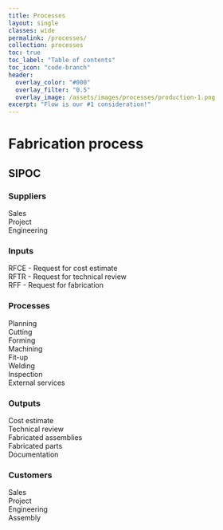 ```yaml
---
title: Processes
layout: single
classes: wide
permalink: /processes/
collection: processes
toc: true
toc_label: "Table of contents"
toc_icon: "code-branch"
header:
  overlay_color: "#000"
  overlay_filter: "0.5"
  overlay_image: /assets/images/processes/production-1.png
excerpt: "Flow is our #1 consideration!"
---
```

# Fabrication process

## SIPOC
### Suppliers
Sales  
Project  
Engineering
### Inputs
RFCE - Request for cost estimate  
RFTR - Request for technical review  
RFF - Request for fabrication  
### Processes
Planning  
Cutting  
Forming  
Machining  
Fit-up  
Welding  
Inspection  
External services  
### Outputs
Cost estimate  
Technical review  
Fabricated assemblies  
Fabricated parts  
Documentation  
### Customers
Sales  
Project  
Engineering  
Assembly  